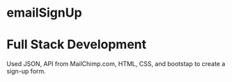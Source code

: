 # emailSignUp

<h1>Full Stack Development</h1>
<p> Used JSON, API from MailChimp.com, HTML, CSS, and bootstap to create a sign-up form. </p>
